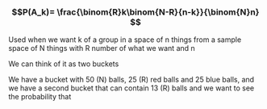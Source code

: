 ### $$P(A_k)= \frac{\binom{R}k\binom{N-R}{n-k}}{\binom{N}n} $$
Used when we want k of a group in a space of n things from a sample space of N things with R number of what we want and n

We can think of it as two buckets

We have a bucket with 50 (N) balls, 25 (R) red balls and 25 blue balls, and we have a second bucket that can contain 13 (R) balls and  we want to see the probability that